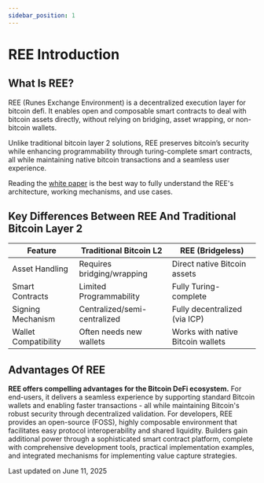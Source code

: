 ```yaml
---
sidebar_position: 1
---
```


# REE Introduction

## What Is REE?

REE (Runes Exchange Environment) is a decentralized execution layer for bitcoin defi. It enables open and composable smart contracts to deal with bitcoin assets directly, without relying on bridging, asset wrapping, or non-bitcoin wallets.

Unlike traditional bitcoin layer 2 solutions, REE preserves bitcoin’s security while enhancing programmability through turing-complete smart contracts, all while maintaining native bitcoin transactions and a seamless user experience.

Reading the [white paper](https://docs.google.com/document/d/1d1_51f8YYRhxft_RpGssCKqS95ZE5Ylv1LDleIqVZJE/edit?tab=t.0#heading=h.9hfttub7lmzc) is the best way to fully understand the REE's architecture, working mechanisms, and use cases.

## Key Differences Between REE And Traditional Bitcoin Layer 2

| Feature          | Traditional Bitcoin L2 | REE (Bridgeless)           |
|------------------|------------------------|----------------------------|
| Asset Handling   | Requires bridging/wrapping | Direct native Bitcoin assets |
| Smart Contracts  | Limited Programmability| Fully Turing-complete   |
| Signing Mechanism| Centralized/semi-centralized | Fully decentralized (via ICP)|
| Wallet Compatibility| Often needs new wallets| Works with native Bitcoin wallets |

## Advantages Of REE

**REE offers compelling advantages for the Bitcoin DeFi ecosystem.** For end-users, it delivers a seamless experience by supporting standard Bitcoin wallets and enabling faster transactions - all while maintaining Bitcoin's robust security through decentralized validation. For developers, REE provides an open-source (FOSS), highly composable environment that facilitates easy protocol interoperability and shared liquidity. Builders gain additional power through a sophisticated smart contract platform, complete with comprehensive development tools, practical implementation examples, and integrated mechanisms for implementing value capture strategies.







Last updated on June 11, 2025